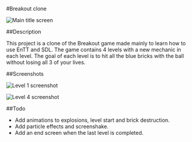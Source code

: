 #Breakout clone

![Main title screen](https://github.com/dupuisvin/Breakout-game/tree/master/docs/Mainscreen_screenshot.png "Main title screen")

##Description

This project is a clone of the Breakout game made mainly to learn how to use EnTT and SDL.
The game contains 4 levels with a new mechanic in each level. The goal of each level is to 
hit all the blue bricks with the ball without losing all 3 of your lives.



##Screenshots

![Level 1 screenshot](https://github.com/dupuisvin/Breakout-game/tree/master/docs/Level1_screenshot.png "")

![Level 4 screenshot](https://github.com/dupuisvin/Breakout-game/tree/master/docs/Level4_screenshot.png "")

##Todo

* Add animations to explosions, level start and brick destruction.
* Add particle effects and screenshake.
* Add an end screen when the last level is completed.